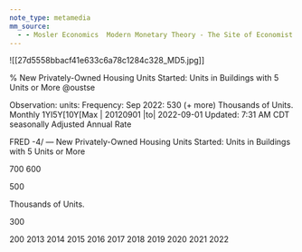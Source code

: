 ```yaml
---
note_type: metamedia
mm_source:
  - - Mosler Economics  Modern Monetary Theory - The Site of Economist Warren MoslerMosler Economics  Modern Monetary Theory  The Site of Economist Warren Mosler.md
---
```


![[27d5558bbacf41e633c6a78c1284c328_MD5.jpg]]

% New Privately-Owned Housing Units Started: Units in Buildings with 5 Units or More @oustse

Observation: units: Frequency:
Sep 2022: 530 (+ more)  Thousands of Units. Monthly 1YI5Y[10Y[Max | 20120901 |to| 2022-09-01
Updated: 7:31 AM CDT seasonally Adjusted Annual Rate

FRED -4/ — New Privately-Owned Housing Units Started: Units in Buildings with 5 Units or More

700
600

500

Thousands of Units.

300

200
2013 2014 2015 2016 2017 2018 2019 2020 2021 2022

